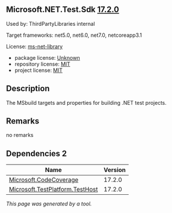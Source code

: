 Microsoft.NET.Test.Sdk [17.2.0](https://www.nuget.org/packages/Microsoft.NET.Test.Sdk/17.2.0)
--------------------

Used by: ThirdPartyLibraries internal

Target frameworks: net5.0, net6.0, net7.0, netcoreapp3.1

License: [ms-net-library](../../../../licenses/ms-net-library) 

- package license: [Unknown]() 
- repository license: [MIT](https://github.com/microsoft/vstest) 
- project license: [MIT](https://github.com/microsoft/vstest/) 

Description
-----------
The MSbuild targets and properties for building .NET test projects.

Remarks
-----------
no remarks


Dependencies 2
-----------

|Name|Version|
|----------|:----|
|[Microsoft.CodeCoverage](../../../../packages/nuget.org/microsoft.codecoverage/17.2.0)|17.2.0|
|[Microsoft.TestPlatform.TestHost](../../../../packages/nuget.org/microsoft.testplatform.testhost/17.2.0)|17.2.0|

*This page was generated by a tool.*